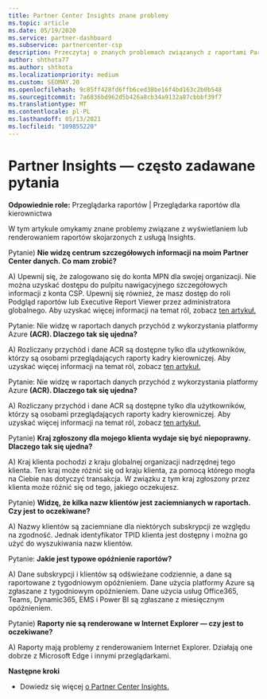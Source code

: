 ```yaml
---
title: Partner Center Insights znane problemy
ms.topic: article
ms.date: 05/19/2020
ms.service: partner-dashboard
ms.subservice: partnercenter-csp
description: Przeczytaj o znanych problemach związanych z raportami Partner Center Insights (PCI). Informacje mogą obejmować znane problemy z renderowaniem lub ograniczenia raportowania.
author: shthota77
ms.author: shthota
ms.localizationpriority: medium
ms.custom: SEOMAY.20
ms.openlocfilehash: 9c85ff428fd6ffb6ced38be16f4bd163c2b0b548
ms.sourcegitcommit: 7a6836bd962d5b426a8cb34a9132a87cbbbf39f7
ms.translationtype: MT
ms.contentlocale: pl-PL
ms.lasthandoff: 05/13/2021
ms.locfileid: "109855220"
---
```

# <a name="partner-insights--frequently-asked-questions"></a>Partner Insights — często zadawane pytania

**Odpowiednie role:** Przeglądarka raportów | Przeglądarka raportów dla kierownictwa

W tym artykule omykamy znane problemy związane z wyświetlaniem lub renderowaniem raportów skojarzonych z usługą Insights.

Pytanie) **Nie widzę centrum szczegółowych informacji na moim Partner Center danych. Co mam zrobić?**

A) Upewnij się, że zalogowano się do konta MPN dla swojej organizacji. Nie można uzyskać dostępu do pulpitu nawigacyjnego szczegółowych informacji z konta CSP. Upewnij się również, że masz dostęp do roli Podgląd raportów lub Executive Report Viewer przez administratora globalnego.  Aby uzyskać więcej informacji na temat ról, zobacz [ten artykuł.](./pci-roles.md)

Pytanie: Nie widzę w raportach danych przychód z wykorzystania platformy Azure **(ACR). Dlaczego tak się ujedna?**

A) Rozliczany przychód i dane ACR są dostępne tylko dla użytkowników, którzy są osobami przeglądających raporty kadry kierowniczej.  Aby uzyskać więcej informacji na temat ról, zobacz [ten artykuł.](./pci-roles.md)

Pytanie: Nie widzę w raportach danych przychód z wykorzystania platformy Azure **(ACR). Dlaczego tak się ujedna?**

A) Rozliczany przychód i dane ACR są dostępne tylko dla użytkowników, którzy są osobami przeglądających raporty kadry kierowniczej. Aby uzyskać więcej informacji na temat ról, zobacz [ten artykuł.](./pci-roles.md)

Pytanie) **Kraj zgłoszony dla mojego klienta wydaje się być niepoprawny. Dlaczego tak się ujedna?**

A) Kraj klienta pochodzi z kraju globalnej organizacji nadrzędnej tego klienta. Ten kraj może różnić się od kraju klienta, za pomocą którego mogła na Ciebie nas dotyczyć transakcja. W związku z tym kraj zgłoszony przez klienta może różnić się od tego, jakiego oczekujesz.

Pytanie) **Widzę, że kilka nazw klientów jest zaciemnianych w raportach. Czy jest to oczekiwane?**

A) Nazwy klientów są zaciemniane dla niektórych subskrypcji ze względu na zgodność. Jednak identyfikator TPID klienta jest dostępny i można go użyć do wyszukiwania nazw klientów.

Pytanie: **Jakie jest typowe opóźnienie raportów?**

A) Dane subskrypcji i klientów są odświeżane codziennie, a dane są raportowane z tygodniowym opóźnieniem. Dane użycia platformy Azure są zgłaszane z tygodniowym opóźnieniem. Dane użycia usług Office365, Teams, Dynamic365, EMS i Power BI są zgłaszane z miesięcznym opóźnieniem.

Pytanie) **Raporty nie są renderowane w Internet Explorer — czy jest to oczekiwane?**

A) Raporty mają problemy z renderowaniem Internet Explorer. Działają one dobrze z Microsoft Edge i innymi przeglądarkami.

**Następne kroki**

- Dowiedz się więcej [o Partner Center Insights.](partner-center-insights.md)